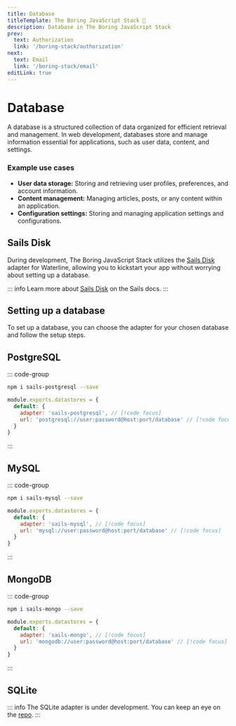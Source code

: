 ```yaml
---
title: Database
titleTemplate: The Boring JavaScript Stack 🥱
description: Database in The Boring JavaScript Stack
prev:
  text: Authorization
  link: '/boring-stack/authorization'
next:
  text: Email
  link: '/boring-stack/email'
editLink: true
---
```


# Database

A database is a structured collection of data organized for efficient retrieval and management. In web development, databases store and manage information essential for applications, such as user data, content, and settings.

### Example use cases

- **User data storage:** Storing and retrieving user profiles, preferences, and account information.
- **Content management:** Managing articles, posts, or any content within an application.
- **Configuration settings:** Storing and managing application settings and configurations.

## Sails Disk

During development, The Boring JavaScript Stack utilizes the [Sails Disk](https://sailsjs.com/documentation/concepts/extending-sails/adapters/available-adapters#sails-disk) adapter for Waterline, allowing you to kickstart your app without worrying about setting up a database.

::: info
Learn more about [Sails Disk](https://sailsjs.com/documentation/concepts/extending-sails/adapters/available-adapters#?sailsdisk) on the Sails docs.
:::

## Setting up a database

To set up a database, you can choose the adapter for your chosen database and follow the setup steps.

## PostgreSQL

::: code-group

```sh [terminal]
npm i sails-postgresql --save
```

```js [config/datastores.js]
module.exports.datastores = {
  default: {
    adapter: 'sails-postgresql', // [!code focus]
    url: 'postgresql://user:password@host:port/database' // [!code focus]
  }
}
```

:::

## MySQL

::: code-group

```sh [terminal]
npm i sails-mysql --save
```

```js [config/datastores.js]
module.exports.datastores = {
  default: {
    adapter: 'sails-mysql', // [!code focus]
    url: 'mysql://user:password@host:port/database' // [!code focus]
  }
}
```

:::

## MongoDB

::: code-group

```sh [terminal]
npm i sails-mongo --save
```

```js [config/datastores.js]
module.exports.datastores = {
  default: {
    adapter: 'sails-mongo', // [!code focus]
    url: 'mongodb://user:password@host:port/database' // [!code focus]
  }
}
```

:::

## SQLite <Badge type="warning" text="coming soon" />

::: info
The SQLite adapter is under development. You can keep an eye on the [repo](https://github.com/sailscastshq/sails-sqlite).
:::
